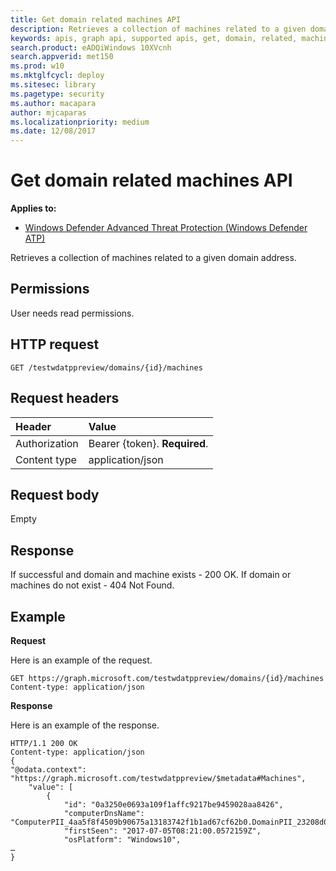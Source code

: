 ```yaml
---
title: Get domain related machines API
description: Retrieves a collection of machines related to a given domain address.
keywords: apis, graph api, supported apis, get, domain, related, machines
search.product: eADQiWindows 10XVcnh
search.appverid: met150
ms.prod: w10
ms.mktglfcycl: deploy
ms.sitesec: library
ms.pagetype: security
ms.author: macapara
author: mjcaparas
ms.localizationpriority: medium
ms.date: 12/08/2017
---
```


# Get domain related machines API

**Applies to:**

- [Windows Defender Advanced Threat Protection (Windows Defender ATP)](https://wincom.blob.core.windows.net/documents/Windows10_Commercial_Comparison.pdf)



Retrieves a collection of machines related to a given domain address.

## Permissions
User needs read permissions.

## HTTP request
```
GET /testwdatppreview/domains/{id}/machines
```

## Request headers

Header | Value 
:---|:---
Authorization | Bearer {token}. **Required**.
Content type | application/json


## Request body
Empty

## Response
If successful and domain and machine exists - 200 OK.
If domain or machines do not exist - 404 Not Found.


## Example

**Request**

Here is an example of the request.

```
GET https://graph.microsoft.com/testwdatppreview/domains/{id}/machines
Content-type: application/json
```

**Response**

Here is an example of the response.


```
HTTP/1.1 200 OK
Content-type: application/json
{    
"@odata.context": "https://graph.microsoft.com/testwdatppreview/$metadata#Machines",
    "value": [
        {
            "id": "0a3250e0693a109f1affc9217be9459028aa8426",
            "computerDnsName": "ComputerPII_4aa5f8f4509b90675a13183742f1b1ad67cf62b0.DomainPII_23208d0fe863968308c0c8e67dc0004bd1257631",
            "firstSeen": "2017-07-05T08:21:00.0572159Z",
            "osPlatform": "Windows10",
…
}
```
